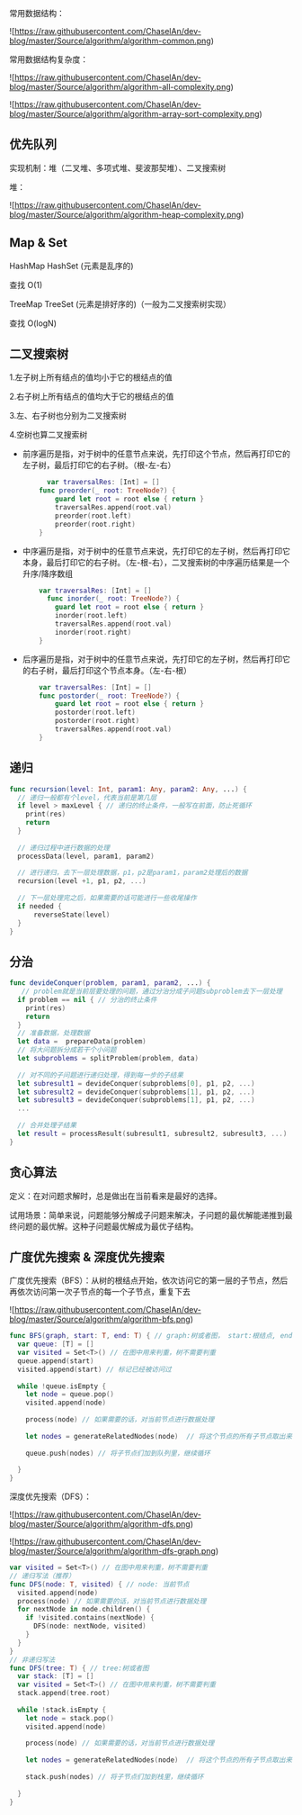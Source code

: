常用数据结构：

![https://raw.githubusercontent.com/ChaselAn/dev-blog/master/Source/algorithm/algorithm-common.png)

常用数据结构复杂度：

![https://raw.githubusercontent.com/ChaselAn/dev-blog/master/Source/algorithm/algorithm-all-complexity.png)

![https://raw.githubusercontent.com/ChaselAn/dev-blog/master/Source/algorithm/algorithm-array-sort-complexity.png)

## 优先队列

实现机制：堆（二叉堆、多项式堆、斐波那契堆）、二叉搜索树

堆：

![https://raw.githubusercontent.com/ChaselAn/dev-blog/master/Source/algorithm/algorithm-heap-complexity.png)

## Map & Set

HashMap HashSet (元素是乱序的)

查找 O(1)

TreeMap TreeSet (元素是排好序的)（一般为二叉搜索树实现）

查找 O(logN)

## 二叉搜索树

1.左子树上所有结点的值均小于它的根结点的值

2.右子树上所有结点的值均大于它的根结点的值

3.左、右子树也分别为二叉搜索树

4.空树也算二叉搜索树

* 前序遍历是指，对于树中的任意节点来说，先打印这个节点，然后再打印它的左子树，最后打印它的右子树。（根-左-右）

  ```swift
     	var traversalRes: [Int] = []
      func preorder(_ root: TreeNode?) {
          guard let root = root else { return }
          traversalRes.append(root.val)
          preorder(root.left)
          preorder(root.right)
      }
  ```

* 中序遍历是指，对于树中的任意节点来说，先打印它的左子树，然后再打印它本身，最后打印它的右子树。（左-根-右），二叉搜索树的中序遍历结果是一个升序/降序数组

  ```swift
      var traversalRes: [Int] = []
  		func inorder(_ root: TreeNode?) {
          guard let root = root else { return }
          inorder(root.left)
          traversalRes.append(root.val)
          inorder(root.right)
      }
  ```

* 后序遍历是指，对于树中的任意节点来说，先打印它的左子树，然后再打印它的右子树，最后打印这个节点本身。（左-右-根）

  ```swift
      var traversalRes: [Int] = []
      func postorder(_ root: TreeNode?) {
          guard let root = root else { return }
          postorder(root.left)
          postorder(root.right)
          traversalRes.append(root.val)
      }
  ```


## 递归

```swift
func recursion(level: Int, param1: Any, param2: Any, ...) {
  // 递归一般都有个level，代表当前是第几层
  if level > maxLevel { // 递归的终止条件，一般写在前面，防止死循环
    print(res)
    return
  }
  
  // 递归过程中进行数据的处理
  processData(level, param1, param2)
  
  // 进行递归，去下一层处理数据，p1，p2是param1，param2处理后的数据
  recursion(level +1, p1, p2, ...)
  
  // 下一层处理完之后，如果需要的话可能进行一些收尾操作
  if needed {
      reverseState(level)
  }
}
```

## 分治

```swift
func devideConquer(problem, param1, param2, ...) {
   // problem就是当前层要处理的问题，通过分治分成子问题subproblem去下一层处理
  if problem == nil { // 分治的终止条件
    print(res)
    return
  }
  // 准备数据，处理数据
  let data =  prepareData(problem)
  // 将大问题拆分成若干个小问题
  let subproblems = splitProblem(problem, data)
  
  // 对不同的子问题进行递归处理，得到每一步的子结果
  let subresult1 = devideConquer(subproblems[0], p1, p2, ...)
  let subresult2 = devideConquer(subproblems[1], p1, p2, ...)
  let subresult3 = devideConquer(subproblems[1], p1, p2, ...)
  ...
  
  // 合并处理子结果
  let result = processResult(subresult1, subresult2, subresult3, ...)
}
```

## 贪心算法

定义：在对问题求解时，总是做出在当前看来是最好的选择。

试用场景：简单来说，问题能够分解成子问题来解决，子问题的最优解能递推到最终问题的最优解。这种子问题最优解成为最优子结构。

## 广度优先搜索 & 深度优先搜索

广度优先搜索（BFS）：从树的根结点开始，依次访问它的第一层的子节点，然后再依次访问第一次子节点的每一个子节点，重复下去

![https://raw.githubusercontent.com/ChaselAn/dev-blog/master/Source/algorithm/algorithm-bfs.png)

```swift
func BFS(graph, start: T, end: T) { // graph:树或者图， start:根结点, end: 尾结点
  var queue: [T] = []
  var visited = Set<T>() // 在图中用来判重，树不需要判重
  queue.append(start)
  visited.append(start) // 标记已经被访问过
  
  while !queue.isEmpty {
    let node = queue.pop()
    visited.append(node)
    
    process(node) // 如果需要的话，对当前节点进行数据处理
    
    let nodes = generateRelatedNodes(node)  // 将这个节点的所有子节点取出来，并在visited里判重，取出没有访问过的子节点
    
    queue.push(nodes) // 将子节点们加到队列里，继续循环
    
  }
}

```

深度优先搜索（DFS）：

![https://raw.githubusercontent.com/ChaselAn/dev-blog/master/Source/algorithm/algorithm-dfs.png)

![https://raw.githubusercontent.com/ChaselAn/dev-blog/master/Source/algorithm/algorithm-dfs-graph.png)

```swift
var visited = Set<T>() // 在图中用来判重，树不需要判重
// 递归写法（推荐）
func DFS(node: T, visited) { // node: 当前节点 
  visited.append(node)
  process(node) // 如果需要的话，对当前节点进行数据处理
  for nextNode in node.children() {
    if !visited.contains(nextNode) {
      DFS(node: nextNode, visited)
    }
  }
}
// 非递归写法
func DFS(tree: T) { // tree:树或者图
  var stack: [T] = []
  var visited = Set<T>() // 在图中用来判重，树不需要判重
  stack.append(tree.root)
  
  while !stack.isEmpty {
    let node = stack.pop()
    visited.append(node)
    
    process(node) // 如果需要的话，对当前节点进行数据处理
    
    let nodes = generateRelatedNodes(node)  // 将这个节点的所有子节点取出来，并在visited里判重，取出没有访问过的子节点
    
    stack.push(nodes) // 将子节点们加到栈里，继续循环
    
  }
}
```

